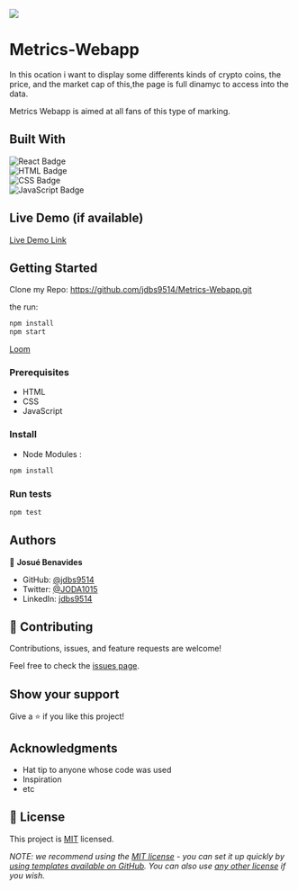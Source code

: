 ![](https://img.shields.io/badge/Microverse-blueviolet)

# Metrics-Webapp

In this ocation i want to display some differents kinds of crypto coins, the price, and the market cap of this,the page is full dinamyc to access into the data.

Metrics Webapp is aimed at all fans of this type of marking.


## Built With

<img alt="React Badge" src="https://img.shields.io/badge/React-20232A?style=for-the-badge&logo=react&logoColor=61DAFB"><br>
<img alt="HTML Badge" src="https://img.shields.io/badge/html5%20-%23E34F26.svg?&style=for-the-badge&logo=html5&logoColor=white"><br>
<img alt="CSS Badge" src="https://img.shields.io/badge/css3%20-%231572B6.svg?&style=for-the-badge&logo=css3&logoColor=white"><br>
<img alt="JavaScript Badge" src="https://img.shields.io/badge/javascript%20-%23323330.svg?&style=for-the-badge&logo=javascript&logoColor=%23F7DF1E"><br>

## Live Demo (if available)

[Live Demo Link](https://dreamy-twilight-dc3eda.netlify.app)


## Getting Started

Clone my Repo: https://github.com/jdbs9514/Metrics-Webapp.git

the run:

```markdown
npm install
npm start
```

[Loom](https://www.loom.com/share/a0f27730c7e448efb1d95987a5868713)
### Prerequisites

- HTML
- CSS
- JavaScript
### Install
- Node Modules :
```markdown
npm install
```
### Run tests
```markdown
npm test
```
## Authors

👤 **Josué Benavides**

- GitHub: [@jdbs9514](https://github.com/jdbs9514)
- Twitter: [@JODA1015](https://twitter.com/JODA1015)
- LinkedIn: [jdbs9514](https://linkedin.com/in/jdbs9514)
## 🤝 Contributing

Contributions, issues, and feature requests are welcome!

Feel free to check the [issues page](../../issues/).

## Show your support

Give a ⭐️ if you like this project!

## Acknowledgments

- Hat tip to anyone whose code was used
- Inspiration
- etc

## 📝 License

This project is [MIT](./LICENSE) licensed.

_NOTE: we recommend using the [MIT license](https://choosealicense.com/licenses/mit/) - you can set it up quickly by [using templates available on GitHub](https://docs.github.com/en/communities/setting-up-your-project-for-healthy-contributions/adding-a-license-to-a-repository). You can also use [any other license](https://choosealicense.com/licenses/) if you wish._
